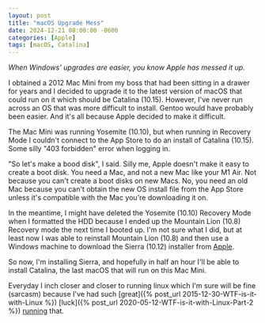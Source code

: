 ```yaml
---
layout: post
title: "macOS Upgrade Mess"
date: 2024-12-21 08:00:00 -0600
categories: [Apple]
tags: [macOS, Catalina]
---
```


*When Windows' upgrades are easier, you know Apple has messed it up.*

I obtained a 2012 Mac Mini from my boss that had been sitting in a drawer for years and I decided to upgrade it to the latest version of macOS that could run on it which should be Catalina (10.15). However, I've never run across an OS that was more difficult to install. Gentoo would have probably been easier. And it's all because Apple decided to make it difficult.

The Mac Mini was running Yosemite (10.10), but when running in Recovery Mode I couldn't connect to the App Store to do an install of Catalina (10.15). Some silly "403 forbidden" error when logging in.

"So let's make a bood disk", I said. Silly me, Apple doesn't make it easy to create a boot disk. You need a Mac, and not a new Mac like your M1 Air. Not because you can't create a boot disks on new Macs. No, you need an old Mac because you can't obtain the new OS install file from the App Store unless it's compatible with the Mac you're downloading it on.

In the meantime, I might have deleted the Yosemite (10.10) Recovery Mode when I formatted the HDD because I ended up the Mountain Lion (10.8) Recovery mode the next time I booted up. I'm not sure what I did, but at least now I was able to reinstall Mountain Lion (10.8) and then use a Windows machine to download the Sierra (10.12) installer from [Apple](https://support.apple.com/en-us/102662).

So now, I'm installing Sierra, and hopefully in half an hour I'll be able to install Catalina, the last macOS that will run on this Mac Mini.

Everyday I inch closer and closer to running linux which I'm sure will be fine (sarcasm) because I've had such [great]({% post_url 2015-12-30-WTF-is-it-with-Linux %}) [luck]({% post_url 2020-05-12-WTF-is-it-with-Linux-Part-2 %}) [running](2021-12-17-Flatpak-and-Mounted-Shares-in-Ubuntu) that.
